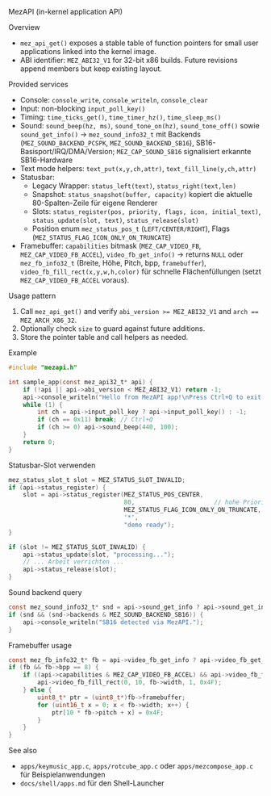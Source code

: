 MezAPI (in-kernel application API)

Overview
- `mez_api_get()` exposes a stable table of function pointers for small user applications linked into the kernel image.
- ABI identifier: `MEZ_ABI32_V1` for 32-bit x86 builds. Future revisions append members but keep existing layout.

Provided services
- Console: `console_write`, `console_writeln`, `console_clear`
- Input: non-blocking `input_poll_key()`
- Timing: `time_ticks_get()`, `time_timer_hz()`, `time_sleep_ms()`
- Sound: `sound_beep(hz, ms)`, `sound_tone_on(hz)`, `sound_tone_off()` sowie `sound_get_info()` → `mez_sound_info32_t` mit Backends (`MEZ_SOUND_BACKEND_PCSPK`, `MEZ_SOUND_BACKEND_SB16`), SB16-Basisport/IRQ/DMA/Version; `MEZ_CAP_SOUND_SB16` signalisiert erkannte SB16-Hardware
- Text mode helpers: `text_put(x,y,ch,attr)`, `text_fill_line(y,ch,attr)`
- Statusbar:
  - Legacy Wrapper: `status_left(text)`, `status_right(text,len)`
  - Snapshot: `status_snapshot(buffer, capacity)` kopiert die aktuelle 80-Spalten-Zeile für eigene Renderer
  - Slots: `status_register(pos, priority, flags, icon, initial_text)`, `status_update(slot, text)`, `status_release(slot)`
  - Position enum `mez_status_pos_t` (`LEFT/CENTER/RIGHT`), Flags (`MEZ_STATUS_FLAG_ICON_ONLY_ON_TRUNCATE`)
- Framebuffer: `capabilities` bitmask (`MEZ_CAP_VIDEO_FB`, `MEZ_CAP_VIDEO_FB_ACCEL`), `video_fb_get_info()` → returns `NULL` oder `mez_fb_info32_t` (Breite, Höhe, Pitch, bpp, `framebuffer`), `video_fb_fill_rect(x,y,w,h,color)` für schnelle Flächenfüllungen (setzt `MEZ_CAP_VIDEO_FB_ACCEL` voraus).

Usage pattern
1. Call `mez_api_get()` and verify `abi_version >= MEZ_ABI32_V1` and `arch == MEZ_ARCH_X86_32`.
2. Optionally check `size` to guard against future additions.
3. Store the pointer table and call helpers as needed.

Example
```c
#include "mezapi.h"

int sample_app(const mez_api32_t* api) {
    if (!api || api->abi_version < MEZ_ABI32_V1) return -1;
    api->console_writeln("Hello from MezAPI app!\nPress Ctrl+Q to exit.");
    while (1) {
        int ch = api->input_poll_key ? api->input_poll_key() : -1;
        if (ch == 0x11) break; // Ctrl+Q
        if (ch >= 0) api->sound_beep(440, 100);
    }
    return 0;
}
```

Statusbar-Slot verwenden
```c
mez_status_slot_t slot = MEZ_STATUS_SLOT_INVALID;
if (api->status_register) {
    slot = api->status_register(MEZ_STATUS_POS_CENTER,
                                80,                      // hohe Priorität
                                MEZ_STATUS_FLAG_ICON_ONLY_ON_TRUNCATE,
                                '*',
                                "demo ready");
}

if (slot != MEZ_STATUS_SLOT_INVALID) {
    api->status_update(slot, "processing...");
    // ... Arbeit verrichten ...
    api->status_release(slot);
}
```

Sound backend query
```c
const mez_sound_info32_t* snd = api->sound_get_info ? api->sound_get_info() : NULL;
if (snd && (snd->backends & MEZ_SOUND_BACKEND_SB16)) {
    api->console_writeln("SB16 detected via MezAPI.");
}
```

Framebuffer usage
```c
const mez_fb_info32_t* fb = api->video_fb_get_info ? api->video_fb_get_info() : NULL;
if (fb && fb->bpp == 8) {
    if ((api->capabilities & MEZ_CAP_VIDEO_FB_ACCEL) && api->video_fb_fill_rect) {
        api->video_fb_fill_rect(0, 10, fb->width, 1, 0x4F);
    } else {
        uint8_t* ptr = (uint8_t*)fb->framebuffer;
        for (uint16_t x = 0; x < fb->width; x++) {
            ptr[10 * fb->pitch + x] = 0x4F;
        }
    }
}
```

See also
- `apps/keymusic_app.c`, `apps/rotcube_app.c` oder `apps/mezcompose_app.c` für Beispielanwendungen
- `docs/shell/apps.md` für den Shell-Launcher
